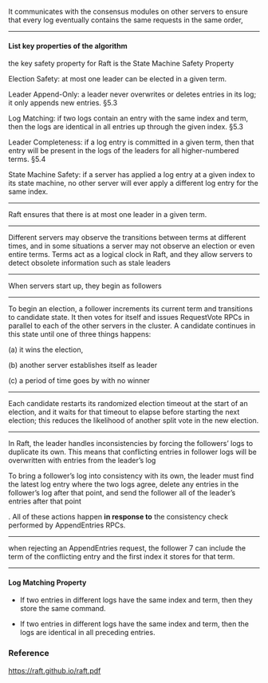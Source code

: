 
It communicates with the consensus modules on other
servers to ensure that every log eventually contains the
same requests in the same order,

---

#### List key properties of the algorithm

the key safety property for Raft is the State Machine Safety Property


Election Safety: at most one leader can be elected in a given term. 

Leader Append-Only: a leader never overwrites or deletes entries in its log; it only appends new entries. §5.3

Log Matching: if two logs contain an entry with the same index and term, then the logs are identical in all entries up through the given index. §5.3

Leader Completeness: if a log entry is committed in a
given term, then that entry will be present in the logs
of the leaders for all higher-numbered terms. §5.4

State Machine Safety: if a server has applied a log entry
at a given index to its state machine, no other server
will ever apply a different log entry for the same index.

--- 

Raft ensures that there is at most one
leader in a given term.

---

Different servers may observe the transitions between
terms at different times, and in some situations a server
may not observe an election or even entire terms. Terms
act as a logical clock in Raft, and they allow servers
to detect obsolete information such as stale leaders

--- 

When servers start up, they begin as followers

--- 

To begin an election, a follower increments its current
term and transitions to candidate state. It then votes for
itself and issues RequestVote RPCs in parallel to each of
the other servers in the cluster. A candidate continues in
this state until one of three things happens: 

(a) it wins the election, 

(b) another server establishes itself as leader

(c) a period of time goes by with no winner

---

Each candidate
restarts its randomized election timeout at the start of an
election, and it waits for that timeout to elapse before
starting the next election; this reduces the likelihood of
another split vote in the new election.

--- 

In Raft, the leader handles inconsistencies by forcing
the followers’ logs to duplicate its own. This means that
conflicting entries in follower logs will be overwritten
with entries from the leader’s log

To bring a follower’s log into consistency with its own,
the leader must find the latest log entry where the two
logs agree, delete any entries in the follower’s log after
that point, and send the follower all of the leader’s entries
after that point

. All of these actions happen **in response
to** the consistency check performed by AppendEntries
RPCs. 

--- 

when rejecting an AppendEntries request, the follower
7
can include the term of the conflicting entry and the first
index it stores for that term. 

---

#### Log Matching Property

* If two entries in different logs have the same index
and term, then they store the same command.

* If two entries in different logs have the same index
and term, then the logs are identical in all preceding
entries.


### Reference 

https://raft.github.io/raft.pdf
